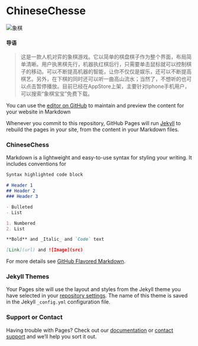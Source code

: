 # ChineseChesse
![象棋](/Users/lovexl/Desktop/xiangqi.png)
#### 导语
> 这是一款人机对弈的象棋游戏。它以简单的棋盘棋子作为整个界面，布局简单清晰。用户执黑棋先行，机器执红棋后行，只需要单击鼠标就可以控制棋子的移动。可以不断提高机器的智能，让你不仅仅是娱乐，还可以不断提高棋艺。另外，在下棋的同时还可以听一曲高山流水；当然了，不想听的也可以点击暂停播放。目前已经在AppStore上架，主要针对Iphone手机用户，可以搜索“象棋宝宝”免费下载。

You can use the [editor on GitHub](https://github.com/zxl929496/zxl929496.github.io/edit/master/index.md) to maintain and preview the content for your website in Markdown 

Whenever you commit to this repository, GitHub Pages will run [Jekyll](https://jekyllrb.com/) to rebuild the pages in your site, from the content in your Markdown files.

### ChineseChess

Markdown is a lightweight and easy-to-use syntax for styling your writing. It includes conventions for

```markdown
Syntax highlighted code block

# Header 1
## Header 2
### Header 3

- Bulleted
- List

1. Numbered
2. List

**Bold** and _Italic_ and `Code` text

[Link](url) and ![Image](src)
```

For more details see [GitHub Flavored Markdown](https://guides.github.com/features/mastering-markdown/).

### Jekyll Themes

Your Pages site will use the layout and styles from the Jekyll theme you have selected in your [repository settings](https://github.com/zxl929496/zxl929496.github.io/settings). The name of this theme is saved in the Jekyll `_config.yml` configuration file.

### Support or Contact

Having trouble with Pages? Check out our [documentation](https://help.github.com/categories/github-pages-basics/) or [contact support](https://github.com/contact) and we’ll help you sort it out.
